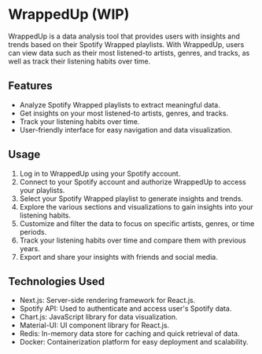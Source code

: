 # WrappedUp (WIP)

WrappedUp is a data analysis tool that provides users with insights and trends based on their Spotify Wrapped playlists. With WrappedUp, users can view data such as their most listened-to artists, genres, and tracks, as well as track their listening habits over time.

## Features

- Analyze Spotify Wrapped playlists to extract meaningful data.
- Get insights on your most listened-to artists, genres, and tracks.
- Track your listening habits over time.
- User-friendly interface for easy navigation and data visualization.

## Usage

1. Log in to WrappedUp using your Spotify account.
2. Connect to your Spotify account and authorize WrappedUp to access your playlists.
3. Select your Spotify Wrapped playlist to generate insights and trends.
4. Explore the various sections and visualizations to gain insights into your listening habits.
5. Customize and filter the data to focus on specific artists, genres, or time periods.
6. Track your listening habits over time and compare them with previous years.
7. Export and share your insights with friends and social media.

## Technologies Used

- Next.js: Server-side rendering framework for React.js.
- Spotify API: Used to authenticate and access user's Spotify data.
- Chart.js: JavaScript library for data visualization.
- Material-UI: UI component library for React.js.
- Redis: In-memory data store for caching and quick retrieval of data.
- Docker: Containerization platform for easy deployment and scalability.
